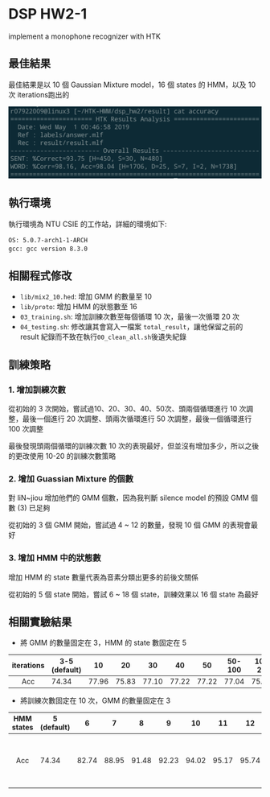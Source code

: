 # DSP HW2-1

implement a monophone recognizer with HTK

## 最佳結果

最佳結果是以 10 個 Gaussian Mixture model，16 個 states 的 HMM，以及 10 次 iterations跑出的

![](best_result.png)

## 執行環境

執行環境為 NTU CSIE 的工作站，詳細的環境如下:
```sh
OS: 5.0.7-arch1-1-ARCH
gcc: gcc version 8.3.0
```

## 相關程式修改

- `lib/mix2_10.hed`: 增加 GMM 的數量至 10
- `lib/proto`: 增加 HMM 的狀態數至 16
- `03_training.sh`: 增加訓練次數至每個循環 10 次，最後一次循環 20 次
- `04_testing.sh`: 修改讓其會寫入一檔案 `total_result`，讓他保留之前的 result 紀錄而不致在執行`00_clean_all.sh`後遺失紀錄

## 訓練策略

### 1. 增加訓練次數

從初始的 3 次開始，嘗試過10、20、30、40、50次、頭兩個循環進行 10 次調整，最後一個進行 20 次調整、頭兩次循環進行 50 次調整，最後一個循環進行 100 次調整

最後發現頭兩個循環的訓練次數 10 次的表現最好，但並沒有增加多少，所以之後的更改使用 10-20 的訓練次數策略

### 2. 增加 Guassian Mixture 的個數

對 liN~jiou 增加他們的 GMM 個數，因為我判斷 silence model 的預設 GMM 個數 (3) 已足夠

從初始的 3 個 GMM 開始，嘗試過 4 ~ 12 的數量，發現 10 個 GMM 的表現會最好

### 3. 增加 HMM 中的狀態數

增加 HMM 的 state 數量代表為音素分類出更多的前後文關係

從初始的 5 個 state 開始，嘗試 6 ~ 18 個 state，訓練效果以 16 個 state 為最好


## 相關實驗結果

- 將 GMM 的數量固定在 3，HMM 的 state 數固定在 5

|iterations| 3-5 (default)  | 10  | 20  | 30  | 40  | 50  | 50-100  | 10-20  |
|:-:|---|---|---|---|---|---|---|---|
| Acc  | 74.34 | 77.96  | 75.83  | 77.10  | 77.22  |  77.22 |  77.04 |  75.89  |

- 將訓練次數固定在 10 次，GMM 的數量固定在 3

|HMM states| 5 (default)  | 6  | 7  | 8  | 9  | 10  | 11  | 12  | 13|14|15|16|17| 18|
|:-:|---|---|---|---|---|---|---|---|---|---|---|---|---|---|
| Acc  | 74.34 | 82.74  | 88.95| 91.48| 92.23  |  94.02 |  95.17 |  95.74  |96.43|96.49|96.49|96.72|96.78 (with bad data or over pruning warning)| 96.26 (with bad data or over pruning warning)|
